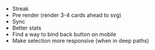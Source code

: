 - Streak
- Pre render (render 3-4 cards ahead to svg)
- Sync
- Better stats
- Find a way to bind back button on mobile
- Make selection more responsive (when in deep paths)
